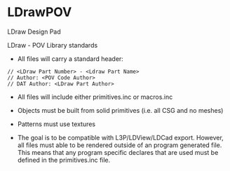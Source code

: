 # LDrawPOV
LDraw Design Pad

LDraw - POV Library standards

- All files will carry a standard header:
```
// <LDraw Part Number> - <Ldraw Part Name>
// Author: <POV Code Author>
// DAT Author: <LDraw Part Author>
```

- All files will include either primitives.inc or macros.inc

- Objects must be built from solid primitives (i.e. all CSG and no meshes)

- Patterns must use textures

- The goal is to be compatible with L3P/LDView/LDCad export.  However, all files must able to be
  rendered outside of an program generated file.  This means that any program specific declares
  that are used must be defined in the primitives.inc file.
